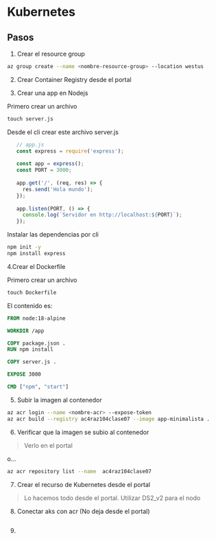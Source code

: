 # Kubernetes

## Pasos 

1. Crear el resource group
   
```bash
az group create --name <nombre-resource-group> --location westus 
```
   
2. Crear Container Registry desde el portal

3. Crear una app en Nodejs

Primero crear un archivo
```cmd
touch server.js
```

Desde el cli crear este archivo server.js
```javascript
   // app.js
   const express = require('express');
   
   const app = express();
   const PORT = 3000;
   
   app.get('/', (req, res) => {
     res.send('Hola mundo');
   });
   
   app.listen(PORT, () => {
     console.log(`Servidor en http://localhost:${PORT}`);
   });
```
    
Instalar las dependencias por cli 
```bash
npm init -y
npm install express 
```

4.Crear el Dockerfile

Primero crear un archivo
```cmd
touch Dockerfile
```

El contenido es:
```Dockerfile
FROM node:18-alpine

WORKDIR /app

COPY package.json .
RUN npm install

COPY server.js .

EXPOSE 3000

CMD ["npm", "start"]
```

5. Subir la imagen al contenedor

```bash
az acr login --name <nombre-acr> --expose-token
az acr build --registry ac4raz104clase07 --image app-minimalista .
```

6. Verificar que la imagen se subio al contenedor

> Verlo en el portal
   
o...
   
```bash
az acr repository list --name  ac4raz104clase07
```

7. Crear el recurso de Kubernetes desde el portal

> Lo hacemos todo desde el portal. Utilizar DS2_v2 para el nodo

8. Conectar aks con acr (No deja desde el portal)
   
```bash

```
   
9. 


